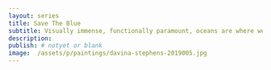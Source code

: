 ```yaml
---
layout: series
title: Save The Blue
subtitle: Visually immense, functionally paramount, oceans are where we all come from.
description:
publish: # notyet or blank
image:  /assets/p/paintings/davina-stephens-2019005.jpg
---
```

